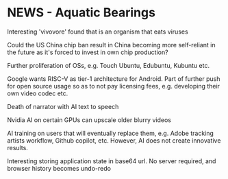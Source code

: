 # NEWS - Aquatic Bearings

Interesting 'vivovore' found that is an organism that eats viruses

Could the US China chip ban result in China becoming more self-reliant in the future as it's forced to invest in own chip production?

Further proliferation of OSs, e.g. Touch Ubuntu, Edubuntu, Kubuntu etc.

Google wants RISC-V as tier-1 architecture for Android. 
Part of further push for open source usage so as to not pay licensing fees, 
e.g. developing their own video codec etc.

Death of narrator with AI text to speech

Nvidia AI on certain GPUs can upscale older blurry videos

AI training on users that will eventually replace them, e.g. Adobe tracking artists workflow, Github copilot, etc.
However, AI does not create innovative results.

Interesting storing application state in base64 url. No server required, and browser history becomes undo-redo
